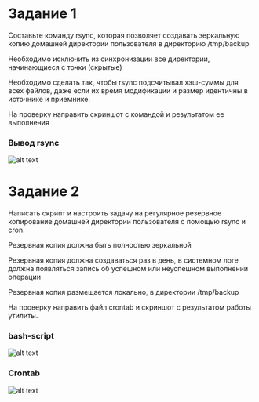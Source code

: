 # Задание 1

Составьте команду rsync, которая позволяет создавать зеркальную копию домашней директории пользователя в директорию /tmp/backup

Необходимо исключить из синхронизации все директории, начинающиеся с точки (скрытые)

Необходимо сделать так, чтобы rsync подсчитывал хэш-суммы для всех файлов, даже если их время модификации и размер идентичны в источнике и приемнике.

На проверку направить скриншот с командой и результатом ее выполнения

### Вывод rsync
 
![alt text](https://github.com/Padawan18/rsync/blob/main/rsynс.png)


# Задание 2

Написать скрипт и настроить задачу на регулярное резервное копирование домашней директории пользователя с помощью rsync и cron.

Резервная копия должна быть полностью зеркальной

Резервная копия должна создаваться раз в день, в системном логе должна появляться запись об успешном или неуспешном выполнении операции

Резервная копия размещается локально, в директории /tmp/backup

На проверку направить файл crontab и скриншот с результатом работы утилиты.

### bash-script
![alt text](https://github.com/Padawan18/rsync/blob/main/bash_rsync.png)


### Crontab
![alt text](https://github.com/Padawan18/rsync/blob/main/crontab.png)
